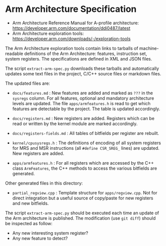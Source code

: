 # Arm Architecture Specification

- Arm Architecture Reference Manual for A-profile architecture: https://developer.arm.com/documentation/ddi0487/latest
- Arm Architecture exploration tools: https://developer.arm.com/downloads/-/exploration-tools

The Arm Architecture exploration tools contain links to tarballs of machine-readable
definitions of the Arm Architecture: features, instruction set, system registers.
The specifications are defined in XML and JSON files.

The script `extract-arm-spec.py` downloads these tarballs and automatically updates
some text files in the project, C/C++ source files or markdown files.

The updated files are:

- `docs/features.md` : New features are added and marked as `???` in the `sysregs` column.
  For all features, optional and mandatory architecture levels are updated. The file
  `apps/armfeatures.h` is read to get which features are detectable by the project.
  The table is updated accordingly.

- `docs/registers.md` : New registers are added. Registers which can be read or written
  by the kernel module are marked accordingly.

- `docs/registers-fields.md` : All tables of bitfields per register are rebuilt.

- `kernel/cpusysregs.h` : The definitions of encoding of all system registers for MRS and MSR
  instructions (all `#define CSR_SREG_` lines) are updated. New registers are added.

- `apps/armfeatures.h` : For all registers which are accessed by the C++ class `ArmFeatures`,
  the C++ methods to access the various bitfields are generated.

Other generated files in this directory:

- `partial_regview.cpp` : Template structure for `apps/regview.cpp`. Not for direct integration
  but a useful source of copy/paste for new registers and new bitfields.

The script `extract-arm-spec.py` should be executed each time an update of the Arm architecture is published.
The modification (use `git diff`) should be inspected as follow:

- Any new interesting system register?
- Any new feature to detect?
